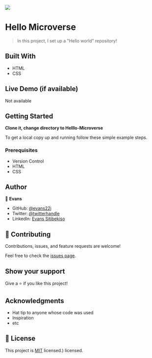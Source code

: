 ![](https://img.shields.io/badge/Microverse-blueviolet)

# Hello Microverse

> In this project, I set up a "Hello world" repository!



## Built With

- HTML
- CSS

## Live Demo (if available)
Not available
## Getting Started

**Clone it, change directory to Helllo-Microverse**


To get a local copy up and running follow these simple example steps.

### Prerequisites
- Version Control
- HTML 
- CSS

## Author

👤 **Evans**

- GitHub: [@evans22j](https://github.com/evans22j)
- Twitter: [@twitterhandle](https://twitter.com/twitterhandle)
- LinkedIn: [Evans Sitibekiso](https://www.linkedin.com/in/evans-sitibekiso-a85753202/)


## 🤝 Contributing

Contributions, issues, and feature requests are welcome!

Feel free to check the [issues page](../../issues/).

## Show your support

Give a ⭐️ if you like this project!

## Acknowledgments

- Hat tip to anyone whose code was used
- Inspiration
- etc




## 📝 License

This project is [MIT](./MIT.md) licensed.) licensed.
